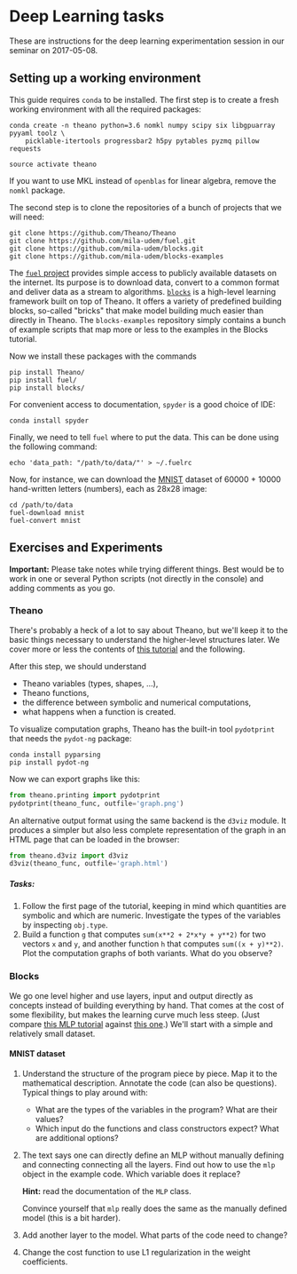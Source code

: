 # Deep Learning tasks

These are instructions for the deep learning experimentation session in our seminar on 2017-05-08.

## Setting up a working environment

This guide requires `conda` to be installed. The first step is to create a fresh working environment with all the required packages:

    conda create -n theano python=3.6 nomkl numpy scipy six libgpuarray pyyaml toolz \
        picklable-itertools progressbar2 h5py pytables pyzmq pillow requests

    source activate theano

If you want to use MKL instead of `openblas` for linear algebra, remove the `nomkl` package.

The second step is to clone the repositories of a bunch of projects that we will need:

    git clone https://github.com/Theano/Theano
    git clone https://github.com/mila-udem/fuel.git
    git clone https://github.com/mila-udem/blocks.git
    git clone https://github.com/mila-udem/blocks-examples

The [`fuel` project](https://fuel.readthedocs.io/en/latest/) provides simple access to publicly available datasets on the internet. Its purpose is to download data, convert to a common format and deliver data as a stream to algorithms.
[`blocks`](https://blocks.readthedocs.io/en/latest/index.html) is a high-level learning framework built on top of Theano. It offers a variety of predefined building blocks, so-called "bricks" that make model building much easier than directly in Theano.
The `blocks-examples` repository simply contains a bunch of example scripts that map more or less to the examples in the Blocks tutorial.

Now we install these packages with the commands

    pip install Theano/
    pip install fuel/
    pip install blocks/

For convenient access to documentation, `spyder` is a good choice of IDE:

    conda install spyder

Finally, we need to tell `fuel` where to put the data. This can be done using the following command:

    echo 'data_path: "/path/to/data/"' > ~/.fuelrc

Now, for instance, we can download the [MNIST](http://yann.lecun.com/exdb/mnist/) dataset of 60000 + 10000 hand-written letters (numbers), each as 28x28 image:

    cd /path/to/data
    fuel-download mnist
    fuel-convert mnist

## Exercises and Experiments

**Important:** Please take notes while trying different things. Best would be to work in one or several Python scripts (not directly in the console) and adding comments as you go.

### Theano

There's probably a heck of a lot to say about Theano, but we'll keep it to the basic things necessary to understand the higher-level structures later. We cover more or less the contents of [this tutorial](http://deeplearning.net/software/theano/tutorial/adding.html) and the following.

After this step, we should understand

- Theano variables (types, shapes, ...),
- Theano functions,
- the difference between symbolic and numerical computations,
- what happens when a function is created.

To visualize computation graphs, Theano has the built-in tool `pydotprint` that needs the `pydot-ng` package:

    conda install pyparsing
    pip install pydot-ng

Now we can export graphs like this:

```python
from theano.printing import pydotprint
pydotprint(theano_func, outfile='graph.png')
```

An alternative output format using the same backend is the `d3viz` module. It produces a simpler but also less complete representation of the graph in an HTML page that can be loaded in the browser:

```python
from theano.d3viz import d3viz
d3viz(theano_func, outfile='graph.html')
```

##### Tasks:

1. Follow the first page of the tutorial, keeping in mind which quantities are symbolic and which are numeric. Investigate the types of the variables by inspecting `obj.type`.
2. Build a function `g` that computes `sum(x**2 + 2*x*y + y**2)` for two vectors `x` and `y`, and another function `h` that computes `sum((x + y)**2)`. Plot the computation graphs of both variants. What do you observe?


### Blocks

We go one level higher and use layers, input and output directly as concepts instead of building everything by hand. That comes at the cost of some flexibility, but makes the learning curve much less steep. (Just compare [this MLP tutorial](http://deeplearning.net/tutorial/mlp.html#mlp) against [this one](https://blocks.readthedocs.io/en/latest/tutorial.html).)
We'll start with a simple and relatively small dataset.

#### MNIST dataset

1. Understand the structure of the program piece by piece. Map it to the mathematical description. Annotate the code (can also be questions).
   Typical things to play around with:
   - What are the types of the variables in the program? What are their values?
   - Which input do the functions and class constructors expect? What are additional options?
2. The text says one can directly define an MLP without manually defining and connecting connecting all the layers. Find out how to use the `mlp` object in the example code. Which variable does it replace?

   **Hint:** read the documentation of the `MLP` class.

   Convince yourself that `mlp` really does the same as the manually defined model (this is a bit harder).

3. Add another layer to the model. What parts of the code need to change?
4. Change the cost function to use L1 regularization in the weight coefficients.
